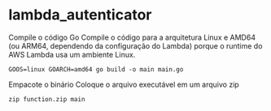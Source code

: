 # lambda_autenticator

Compile o código Go
Compile o código para a arquitetura Linux e AMD64 (ou ARM64, dependendo da configuração do Lambda) porque o runtime do AWS Lambda usa um ambiente Linux.

```ssh
GOOS=linux GOARCH=amd64 go build -o main main.go
```

Empacote o binário
Coloque o arquivo executável em um arquivo zip
```ssh
zip function.zip main
```
